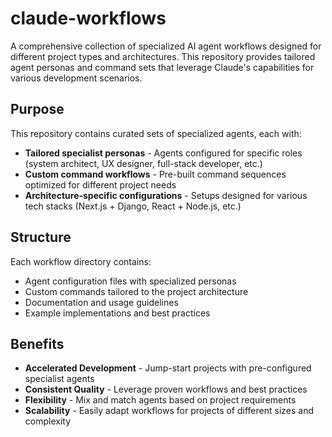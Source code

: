 # claude-workflows

A comprehensive collection of specialized AI agent workflows designed for different project types and architectures. This repository provides tailored agent personas and command sets that leverage Claude's capabilities for various development scenarios.

## Purpose

This repository contains curated sets of specialized agents, each with:
- **Tailored specialist personas** - Agents configured for specific roles (system architect, UX designer, full-stack developer, etc.)
- **Custom command workflows** - Pre-built command sequences optimized for different project needs
- **Architecture-specific configurations** - Setups designed for various tech stacks (Next.js + Django, React + Node.js, etc.)

## Structure

Each workflow directory contains:
- Agent configuration files with specialized personas
- Custom commands tailored to the project architecture
- Documentation and usage guidelines
- Example implementations and best practices

## Benefits

- **Accelerated Development** - Jump-start projects with pre-configured specialist agents
- **Consistent Quality** - Leverage proven workflows and best practices
- **Flexibility** - Mix and match agents based on project requirements
- **Scalability** - Easily adapt workflows for projects of different sizes and complexity
